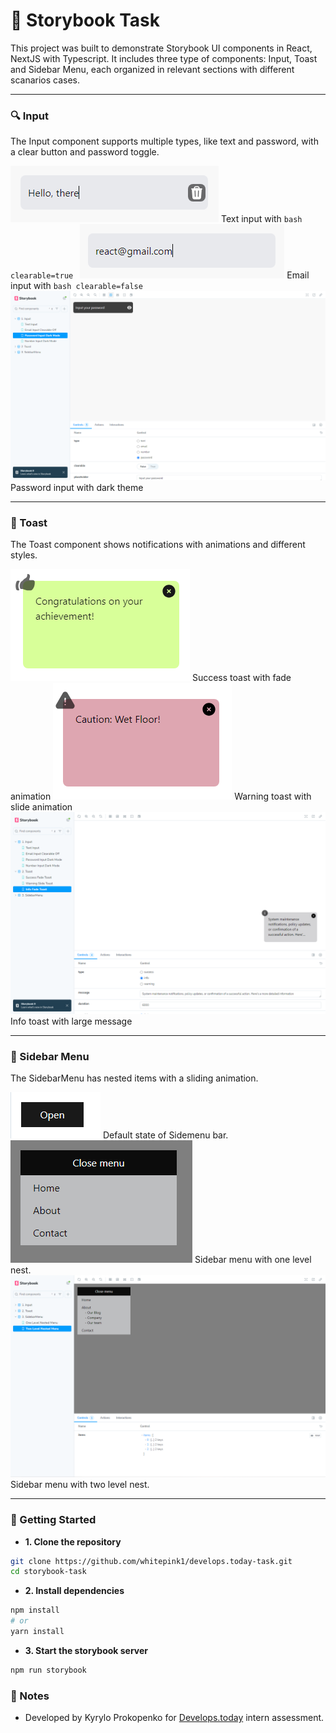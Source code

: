 # 🎴 Storybook Task

This project was built to demonstrate Storybook UI components in React, NextJS with Typescript. It includes three type of components: Input, Toast and Sidebar Menu, each organized in relevant sections with different scanarios cases.

---

### 🔍 Input

The Input component supports multiple types, like text and password, with a clear button and password toggle.

![Text Input](./storybook-screenshot/text-input-clearable-on.png)
Text input with ```bash clearable=true ```
![Email Input Clearable Off](./storybook-screenshot/email-input-clearable-off.png)
Email input with ```bash clearable=false ```
![Password Input Dark](./storybook-screenshot/password-input-dark.png)
Password input with dark theme

---

### 📌 Toast

The Toast component shows notifications with animations and different styles.

![Success Toast](./storybook-screenshot/success-toast.png)
Success toast with fade animation
![Warning Toast](./storybook-screenshot/warning-toast.png)
Warning toast with slide animation
![Info Toast](./storybook-screenshot/info-toast.png)
Info toast with large message

---

### 📸 Sidebar Menu

The SidebarMenu has nested items with a sliding animation.

![Open button](./storybook-screenshot/default_state_sidebar.png)
Default state of Sidemenu bar.
![One level Sidebar](./storybook-screenshot/one-level-sidebar.png)
Sidebar menu with one level nest.
![Two level Sidebar](./storybook-screenshot/two-level-sidebar.png)
Sidebar menu with two level nest.

---

### 🚀 Getting Started

- **1. Clone the repository**

```bash
git clone https://github.com/whitepink1/develops.today-task.git
cd storybook-task
```

- **2. Install dependencies**

```bash
npm install
# or
yarn install
```

- **3. Start the storybook server**

```bash
npm run storybook
```

### 📌 Notes 

- Developed by Kyrylo Prokopenko for [Develops.today](https://develops.today/) intern assessment.